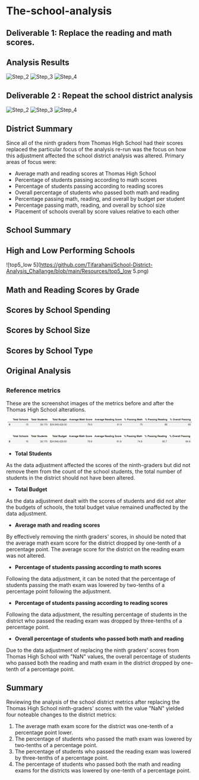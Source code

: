 # The-school-analysis

## Deliverable 1: Replace the reading and math scores.


## Analysis Results
![Step_2](https://github.com/Tifarahani/School-District-Analysis_Challange/blob/main/Resources/Step_2.png)
![Step_3](https://github.com/Tifarahani/School-District-Analysis_Challange/blob/main/Resources/Step_3.png)
![Step_4](https://github.com/Tifarahani/School-District-Analysis_Challange/blob/main/Resources/Step_4.png)
## Deliverable 2 : Repeat the school district analysis

![Step_2](https://github.com/Tifarahani/School-District-Analysis_Challange/blob/main/Resources/Step_2.png)
![Step_3](https://github.com/Tifarahani/School-District-Analysis_Challange/blob/main/Resources/Step_3.png)
![Step_4](https://github.com/Tifarahani/School-District-Analysis_Challange/blob/main/Resources/Step_4.png)

## District Summary
Since all of the ninth graders from Thomas High School had their scores replaced the particular focus of the analysis re-run was the
focus on how this adjustment affected the school district analysis was altered. Primary areas of focus were:

* Average math and reading scores at Thomas High School
* Percentage of students passing according to math scores
* Percentage of students passing according to reading scores
* Overall percentage of students who passed both math and reading
* Percentage passing math, reading, and overall by budget per student
* Percentage passing math, reading, and overall by school size
* Placement of schools overall by score values relative to each other

## School Summary

## High and Low Performing Schools
![top5_low 5](https://github.com/Tifarahani/School-District-Analysis_Challange/blob/main/Resources/top5_low 5.png)
## Math and Reading Scores by Grade
## Scores by School Spending

##  Scores by School Size
## Scores by School Type

## Original Analysis
##
##


### Reference metrics

These are the screenshot images of the metrics before and after the Thomas High School alterations.

![Original Analysis Output](https://github.com/MattK1454/School_District_Analysis/blob/main/Resources/THS_original_ouput.png)

![Adjusted Analysis Output](https://github.com/MattK1454/School_District_Analysis/blob/main/Resources/THS_modified_ouput.png)

- **Total Students**

As the data adjustment affected the scores of the ninth-graders but did not remove them from the count of the school students, the total number of students in the district should not have been altered.

- **Total Budget**

As the data adjustment dealt with the scores of students and did not alter the budgets of schools, the total budget value remained unaffected by the data adjustment.

- **Average math and reading scores**

By effectively removing the ninth graders' scores, in should be noted that the average math exam score for the district dropped by one-tenth of a percentage point.
The average score for the district on the reading exam was not altered.

 - **Percentage of students passing according to math scores**

Following the data adjustment, it can be noted that the percentage of students passing the math exam was lowered by two-tenths of a percentage point following the adjustment.

- **Percentage of students passing according to reading scores**

Following the data adjustment, the resulting percentage of students in the district who passed the reading exam was dropped by three-tenths of a percentage point.

- **Overall percentage of students who passed both math and reading**

Due to the data adjustment of replacing the ninth graders' scores from Thomas High School with "NaN" values, the overall percentage of students who passed both the reading
and math exam in the district dropped by one-tenth of a percentage point.

## Summary

Reviewing the analysis of the school district metrics after replacing the Thomas High School ninth-graders' scores with the value "NaN" yielded four noteable changes to the district metrics:

1. The average math exam score for the district was one-tenth of a percentage point lower.
2. The percentage of students who passed the math exam was lowered by two-tenths of a percentage point.
3. The percentage of students who passed the reading exam was lowered by three-tenths of a percentage point.
4. The percentage of students who passed both the math and reading exams for the districts was lowered by one-tenth of a percentage point.
